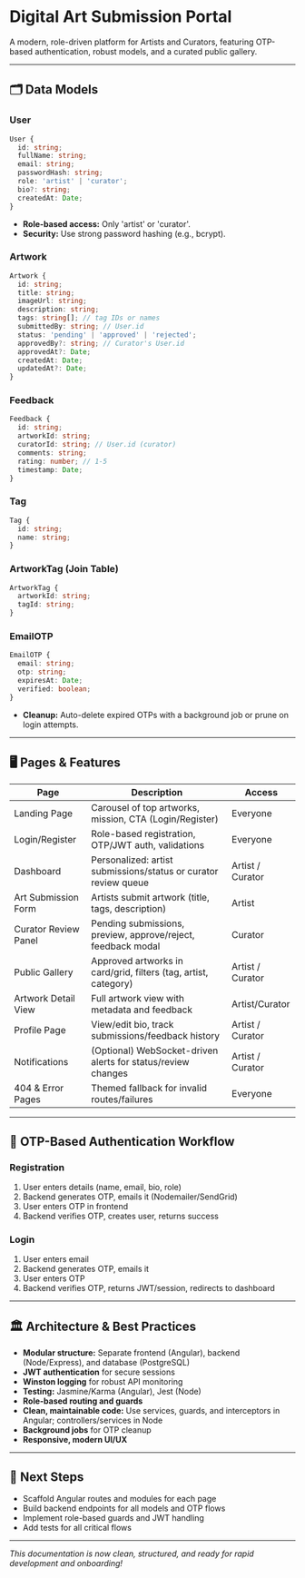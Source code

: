 # Digital Art Submission Portal

A modern, role-driven platform for Artists and Curators, featuring OTP-based authentication, robust models, and a curated public gallery.

---

## 🗂️ Data Models

### User
```ts
User {
  id: string;
  fullName: string;
  email: string;
  passwordHash: string;
  role: 'artist' | 'curator';
  bio?: string;
  createdAt: Date;
}
```
- **Role-based access:** Only 'artist' or 'curator'.
- **Security:** Use strong password hashing (e.g., bcrypt).

### Artwork
```ts
Artwork {
  id: string;
  title: string;
  imageUrl: string;
  description: string;
  tags: string[]; // tag IDs or names
  submittedBy: string; // User.id
  status: 'pending' | 'approved' | 'rejected';
  approvedBy?: string; // Curator's User.id
  approvedAt?: Date;
  createdAt: Date;
  updatedAt?: Date;
}
```

### Feedback
```ts
Feedback {
  id: string;
  artworkId: string;
  curatorId: string; // User.id (curator)
  comments: string;
  rating: number; // 1-5
  timestamp: Date;
}
```

### Tag
```ts
Tag {
  id: string;
  name: string;
}
```

### ArtworkTag (Join Table)
```ts
ArtworkTag {
  artworkId: string;
  tagId: string;
}
```

### EmailOTP
```ts
EmailOTP {
  email: string;
  otp: string;
  expiresAt: Date;
  verified: boolean;
}
```
- **Cleanup:** Auto-delete expired OTPs with a background job or prune on login attempts.

---

## 🖥️ Pages & Features

| Page                  | Description                                                                 | Access              |
|----------------------|-----------------------------------------------------------------------------|---------------------|
| Landing Page         | Carousel of top artworks, mission, CTA (Login/Register)                      | Everyone            |
| Login/Register       | Role-based registration, OTP/JWT auth, validations                           | Everyone            |
| Dashboard            | Personalized: artist submissions/status or curator review queue               | Artist / Curator    |
| Art Submission Form  | Artists submit artwork (title, tags, description)                             | Artist              |
| Curator Review Panel | Pending submissions, preview, approve/reject, feedback modal                  | Curator             |
| Public Gallery       | Approved artworks in card/grid, filters (tag, artist, category)               | Artist / Curator    |
| Artwork Detail View  | Full artwork view with metadata and feedback                                 | Artist/Curator      |
| Profile Page         | View/edit bio, track submissions/feedback history                             | Artist / Curator    |
| Notifications        | (Optional) WebSocket-driven alerts for status/review changes                  | Artist / Curator    |
| 404 & Error Pages    | Themed fallback for invalid routes/failures                                  | Everyone            |

---

## 🔐 OTP-Based Authentication Workflow

### Registration
1. User enters details (name, email, bio, role)
2. Backend generates OTP, emails it (Nodemailer/SendGrid)
3. User enters OTP in frontend
4. Backend verifies OTP, creates user, returns success

### Login
1. User enters email
2. Backend generates OTP, emails it
3. User enters OTP
4. Backend verifies OTP, returns JWT/session, redirects to dashboard

---

## 🏛️ Architecture & Best Practices
- **Modular structure:** Separate frontend (Angular), backend (Node/Express), and database (PostgreSQL)
- **JWT authentication** for secure sessions
- **Winston logging** for robust API monitoring
- **Testing:** Jasmine/Karma (Angular), Jest (Node)
- **Role-based routing and guards**
- **Clean, maintainable code:** Use services, guards, and interceptors in Angular; controllers/services in Node
- **Background jobs** for OTP cleanup
- **Responsive, modern UI/UX**

---

## 🚀 Next Steps
- Scaffold Angular routes and modules for each page
- Build backend endpoints for all models and OTP flows
- Implement role-based guards and JWT handling
- Add tests for all critical flows

---

*This documentation is now clean, structured, and ready for rapid development and onboarding!*
